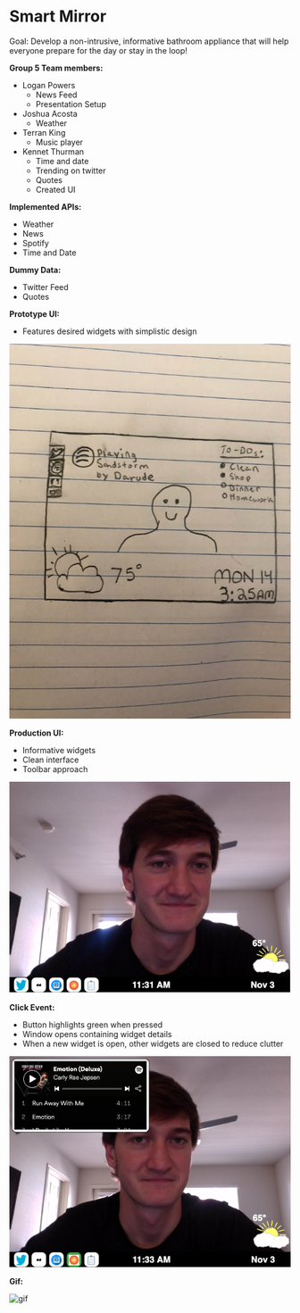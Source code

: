 # Smart Mirror

Goal: Develop a non-intrusive, informative bathroom appliance that will help everyone prepare for the day or stay in the loop!

**Group 5 Team members:**
- Logan Powers
  - News Feed
  - Presentation Setup
- Joshua Acosta
  - Weather
- Terran King
  - Music player
- Kennet Thurman
  - Time and date
  - Trending on twitter
  - Quotes
  - Created UI

**Implemented APIs:**
- Weather
- News
- Spotify
- Time and Date

**Dummy Data:**
- Twitter Feed
- Quotes


**Prototype UI:**
- Features desired widgets with simplistic design

![Interface](https://github.com/kennet22/HCI-Group-Project1/blob/master/interfaceV1.jpg?raw=true)

**Production UI:**
- Informative widgets
- Clean interface
- Toolbar approach

![UI](https://github.com/kennet22/HCI-Group-Project1/blob/master/baseScreen.png?raw=true)

**Click Event:**
- Button highlights green when pressed
- Window opens containing widget details
- When a new widget is open, other widgets are closed to reduce clutter

![openMusic](https://github.com/kennet22/HCI-Group-Project1/blob/master/musicOpen.png?raw=true)

**Gif:**

![gif](https://media.giphy.com/media/QYvPxbLEopSeZqZcGu/giphy.gif)


